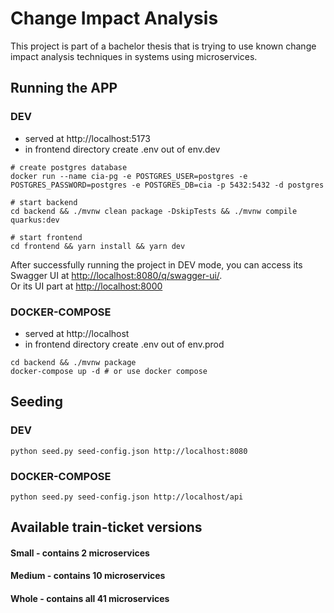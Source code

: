 # Change Impact Analysis

This project is part of a bachelor thesis that is trying to use known change impact analysis techniques in systems using microservices.

## Running the APP

### DEV

- served at http://localhost:5173
- in frontend directory create .env out of env.dev

```shell script
# create postgres database
docker run --name cia-pg -e POSTGRES_USER=postgres -e POSTGRES_PASSWORD=postgres -e POSTGRES_DB=cia -p 5432:5432 -d postgres

# start backend
cd backend && ./mvnw clean package -DskipTests && ./mvnw compile quarkus:dev

# start frontend
cd frontend && yarn install && yarn dev
```

After successfully running the project in DEV mode, you can access its Swagger UI at <http://localhost:8080/q/swagger-ui/>.
<br>
Or its UI part at <http://localhost:8000>

### DOCKER-COMPOSE

- served at http://localhost
- in frontend directory create .env out of env.prod

```shell script
cd backend && ./mvnw package
docker-compose up -d # or use docker compose
```

## Seeding

### DEV

```shell script
python seed.py seed-config.json http://localhost:8080
```

### DOCKER-COMPOSE

```shell script
python seed.py seed-config.json http://localhost/api
```

## Available train-ticket versions

#### Small - contains 2 microservices

#### Medium - contains 10 microservices

#### Whole - contains all 41 microservices
